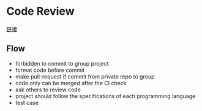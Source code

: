 # Code Review

[链接](http://docs.snowballfinance.com/pages/viewpage.action?pageId=3978292)

## Flow
- forbidden to commit to group project
- format code before commit
- make pull-request if commit from private repo to group
- code only can be merged after the CI check
- ask others to review code
- project should follow the specifications of each programming language
- test case